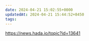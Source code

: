 ```yaml
---
date: 2024-04-21 15:02:55+0000
updatedAt: 2024-04-21 15:44:52+8450
tags: 
---
```

https://news.hada.io/topic?id=13641